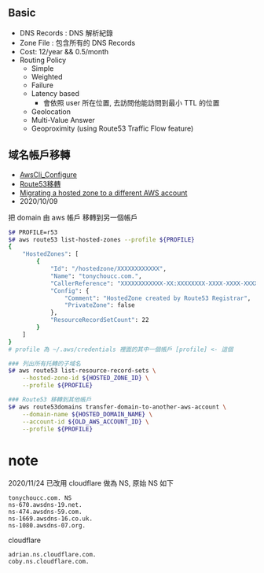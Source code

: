 

## Basic

- DNS Records : DNS 解析紀錄
- Zone File   : 包含所有的 DNS Records
- Cost: 12/year && 0.5/month
- Routing Policy
    - Simple
    - Weighted
    - Failure
    - Latency based
        - 會依照 user 所在位置, 去訪問他能訪問到最小 TTL 的位置
    - Geolocation
    - Multi-Value Answer
    - Geoproximity (using Route53 Traffic Flow feature)





## 域名帳戶移轉

- [AwsCli_Configure](https://docs.aws.amazon.com/zh_tw/cli/latest/userguide/cli-configure-files.html)
- [Route53移轉](https://awscli.amazonaws.com/v2/documentation/api/latest/reference/route53domains/transfer-domain-to-another-aws-account.html)
- [Migrating a hosted zone to a different AWS account](https://docs.aws.amazon.com/Route53/latest/DeveloperGuide/hosted-zones-migrating.html#hosted-zones-migrating-install-cli)
- 2020/10/09

把 domain 由 aws 帳戶 移轉到另一個帳戶

```bash
$# PROFILE=r53
$# aws route53 list-hosted-zones --profile ${PROFILE}
{
    "HostedZones": [
        {
            "Id": "/hostedzone/XXXXXXXXXXXX",
            "Name": "tonychoucc.com.",
            "CallerReference": "XXXXXXXXXXXX-XX:XXXXXXXX-XXXX-XXXX-XXXX-XXXXXXXXXXXX",
            "Config": {
                "Comment": "HostedZone created by Route53 Registrar",
                "PrivateZone": false
            },
            "ResourceRecordSetCount": 22
        }
    ]
}
# profile 為 ~/.aws/credentials 裡面的其中一個帳戶 [profile] <- 這個

### 列出所有托轉的子域名
$# aws route53 list-resource-record-sets \
    --hosted-zone-id ${HOSTED_ZONE_ID} \
    --profile ${PROFILE}

### Route53 移轉到其他帳戶
$# aws route53domains transfer-domain-to-another-aws-account \
    --domain-name ${HOSTED_DOMAIN_NAME} \
    --account-id ${OLD_AWS_ACCOUNT_ID} \
    --profile ${PROFILE}
```


# note

2020/11/24 已改用 cloudflare 做為 NS, 原始 NS 如下

```
tonychoucc.com. NS 
ns-670.awsdns-19.net.
ns-474.awsdns-59.com.
ns-1669.awsdns-16.co.uk.
ns-1080.awsdns-07.org.
```

cloudflare

```
adrian.ns.cloudflare.com.
coby.ns.cloudflare.com.
```